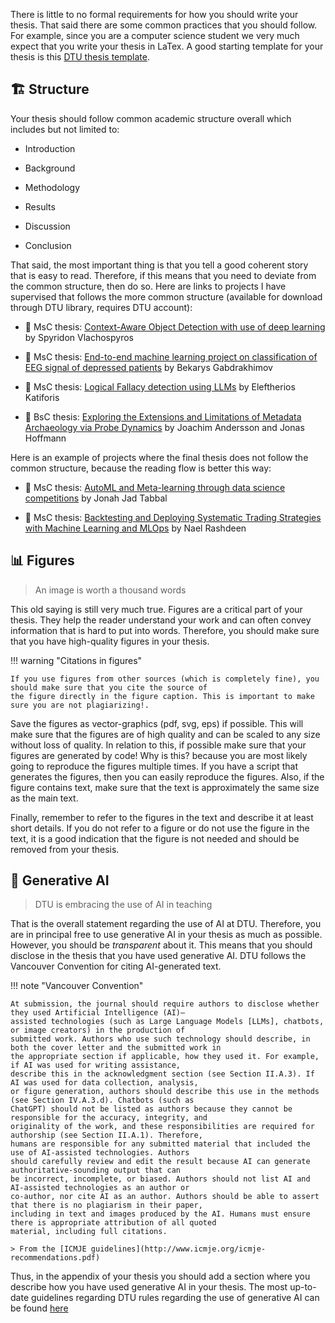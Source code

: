 There is little to no formal requirements for how you should write your thesis. That said there are some common
practices that you should follow. For example, since you are a computer science student we very much expect that you
write your thesis in LaTex. A good starting template for your thesis is this
[DTU thesis template](https://www.overleaf.com/latex/templates/dtu-thesis-template/dyxwwkhmzrbx).

## 🏗️ Structure

Your thesis should follow common academic structure overall which includes but not limited to:

* Introduction

* Background

* Methodology

* Results

* Discussion

* Conclusion

That said, the most important thing is that you tell a good coherent story that is easy to read. Therefore, if this
means that you need to deviate from the common structure, then do so. Here are links to projects I have supervised that
follows the more common structure (available for download through DTU library, requires DTU account):

* 📄 MsC thesis:
    [Context-Aware Object Detection with use of deep learning](https://findit.dtu.dk/en/catalog/64bc70021afc143131e3e010)
    by Spyridon Vlachospyros

* 📄 MsC thesis:
    [End-to-end machine learning project on classification of EEG signal of depressed patients](https://findit.dtu.dk/en/catalog/640148e491aff93c12cdefb4)
    by Bekarys Gabdrakhimov

* 📄 MsC thesis:
    [Logical Fallacy detection using LLMs](https://findit.dtu.dk/en/catalog/67f0750350e1e912f322623c)
    by Eleftherios Katiforis

* 📄 BsC thesis:
    [Exploring the Extensions and Limitations of Metadata Archaeology via Probe Dynamics](https://findit.dtu.dk/en/catalog/64a3639af9bc5991525ff8f6)
    by Joachim Andersson and Jonas Hoffmann

Here is an example of projects where the final thesis does not follow the common structure, because the reading flow
is better this way:

* 📄 MsC thesis:
    [AutoML and Meta-learning through data science competitions](https://findit.dtu.dk/en/catalog/64e54e3c60a0982052407549)
    by Jonah Jad Tabbal

* 📄 MsC thesis:
    [Backtesting and Deploying Systematic Trading Strategies with Machine Learning and MLOps](https://findit.dtu.dk/en/catalog/67b923eda64f3666d7ead405)
    by Nael Rashdeen

## 📊 Figures

> An image is worth a thousand words

This old saying is still very much true. Figures are a critical part of your thesis. They help the reader understand
your work and can often convey information that is hard to put into words. Therefore, you should make sure that you
have high-quality figures in your thesis.

!!! warning "Citations in figures"

    If you use figures from other sources (which is completely fine), you should make sure that you cite the source of
    the figure directly in the figure caption. This is important to make sure you are not plagiarizing!.

Save the figures as vector-graphics (pdf, svg, eps) if possible. This will make sure that the figures are of high
quality and can be scaled to any size without loss of quality. In relation to this, if possible make sure that your
figures are generated by code! Why is this? because you are most likely going to reproduce the figures multiple times.
If you have a script that generates the figures, then you can easily reproduce the figures. Also, if the figure contains
text, make sure that the text is approximately the same size as the main text.

Finally, remember to refer to the figures in the text and describe it at least short details. If you do not refer to a
figure or do not use the figure in the text, it is a good indication that the figure is not needed and should be removed
from your thesis.

## 🤖 Generative AI

> DTU is embracing the use of AI in teaching

That is the overall statement regarding the use of AI at DTU. Therefore, you are in principal free to use generative AI
in your thesis as much as possible. However, you should be *transparent* about it. This means that you should disclose
in the thesis that you have used generative AI. DTU follows the Vancouver Convention for citing AI-generated text.

!!! note "Vancouver Convention"

    At submission, the journal should require authors to disclose whether they used Artificial Intelligence (AI)–
    assisted technologies (such as Large Language Models [LLMs], chatbots, or image creators) in the production of
    submitted work. Authors who use such technology should describe, in both the cover letter and the submitted work in
    the appropriate section if applicable, how they used it. For example, if AI was used for writing assistance,
    describe this in the acknowledgment section (see Section II.A.3). If AI was used for data collection, analysis,
    or figure generation, authors should describe this use in the methods (see Section IV.A.3.d). Chatbots (such as
    ChatGPT) should not be listed as authors because they cannot be responsible for the accuracy, integrity, and
    originality of the work, and these responsibilities are required for authorship (see Section II.A.1). Therefore,
    humans are responsible for any submitted material that included the use of AI-assisted technologies. Authors
    should carefully review and edit the result because AI can generate authoritative-sounding output that can
    be incorrect, incomplete, or biased. Authors should not list AI and AI-assisted technologies as an author or
    co-author, nor cite AI as an author. Authors should be able to assert that there is no plagiarism in their paper,
    including in text and images produced by the AI. Humans must ensure there is appropriate attribution of all quoted
    material, including full citations.

    > From the [ICMJE guidelines](http://www.icmje.org/icmje-recommendations.pdf)

Thus, in the appendix of your thesis you should add a section where you describe how you have used generative AI in your
thesis. The most up-to-date guidelines regarding DTU rules regarding the use of generative AI can be found
[here](https://ai.dtu.dk/)
